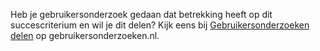 Heb je gebruikersonderzoek gedaan dat betrekking heeft op dit succescriterium en wil je dit delen? Kijk eens bij [Gebruikersonderzoeken delen](https://gebruikersonderzoeken.nl/docs/onderzoek-delen/) op gebruikersonderzoeken.nl.

